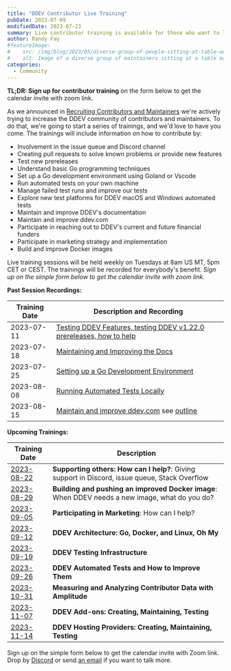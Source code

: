 ```yaml
---
title: "DDEV Contributor Live Training"
pubDate: 2023-07-09
modifiedDate: 2023-07-23
summary: Live contributor training is available for those who want to learn to contribute and maintain DDEV.
author: Randy Fay
#featureImage:
#    src: /img/blog/2023/05/diverse-group-of-people-sitting-at-table-working.jpg
#    alt: Image of a diverse group of maintainers sitting at a table maintaining DDEV
categories:
  - Community
---
```


**TL;DR: Sign up for contributor training** on the form below to get the calendar invite with zoom link.

As we announced in [Recruiting Contributors and Maintainers](/blog/recruiting-maintainers/) we're actively trying to increase the DDEV community of contributors and maintainers. To do that, we're going to start a series of trainings, and we'd love to have you come. The trainings will include information on how to contribute by:

* Involvement in the issue queue and Discord channel
* Creating pull requests to solve known problems or provide new features
* Test new prereleases
* Understand basic Go programming techniques
* Set up a Go development environment using Goland or Vscode
* Run automated tests on your own machine
* Manage failed test runs and improve our tests
* Explore new test platforms for DDEV macOS and Windows automated tests
* Maintain and improve DDEV's documentation
* Maintain and improve ddev.com
* Participate in reaching out to DDEV's current and future financial funders
* Participate in marketing strategy and implementation
* Build and improve Docker images

Live training sessions will be held weekly on Tuesdays at 8am US MT, 5pm CET or CEST. The trainings will be recorded for everybody's benefit. *Sign up on the simple form below to get the calendar invite with zoom link.*


**Past Session Recordings:**

| Training Date | Description and Recording                                                                                                                                                                                                             |
|---------------|---------------------------------------------------------------------------------------------------------------------------------------------------------------------------------------------------------------------------------------|
| 2023-07-11    | [Testing DDEV Features, testing DDEV v1.22.0 prereleases, how to help](https://www.dropbox.com/scl/fi/8epf3vqrp6f5rf7w7up7l/20230711_contributor_training_testing_release.mp4?rlkey=s8zd82uc7a33kke9ksiqsi1yb&dl=0)                   |
| 2023-07-18    | [Maintaining and Improving the Docs](https://www.dropbox.com/scl/fi/2d5qryxzgwa5zat9xz056/20230718_contributor_traiing_docs.mp4?rlkey=senzp6l6j8zq52vd4y74uhqfy&dl=0)                                                                 |
| 2023-07-25    | [Setting up a Go Development Environment](https://www.dropbox.com/scl/fi/gka3bwm3pwpchryg50l0t/20230725_contributor_training_go_environment.mp4?rlkey=3hlhugszdxi4hm6rmwlw28r5f&dl=0)                                                 |
| 2023-08-08    | [Running Automated Tests Locally](https://www.dropbox.com/scl/fi/952kiwyqb60613plctr7f/2023-08-08_contributor_training_running_tests.mp4?rlkey=14t3xj6es707osboxc6c4n6a1&dl=0)                                                        |
| 2023-08-15    | [Maintain and improve ddev.com](https://www.dropbox.com/scl/fi/up13ll31115zo997kqzac/2023-08-15_contributor_training_maintain_ddev.com.mp4?rlkey=uff5jra0dp524utuigv9j6399&dl=0) see [outline](https://doc.mattstein.com/s/-BQQaSLJd) |

**Upcoming Trainings:**

| Training Date                                                                                                                | Description                                                                                     |
|------------------------------------------------------------------------------------------------------------------------------|-------------------------------------------------------------------------------------------------|
| [2023-08-22](https://www.timeanddate.com/worldclock/fixedtime.html?msg=DDEV+Contributor+Training&iso=20230822T08&p1=75&ah=1) | **Supporting others: How can I help?**: Giving support in Discord, issue queue, Stack Overflow  |
| [2023-08-29](https://www.timeanddate.com/worldclock/fixedtime.html?msg=DDEV+Contributor+Training&iso=20230829T08&p1=75&ah=1) | **Building and pushing an improved Docker image**: When DDEV needs a new image, what do you do? |
| [2023-09-05](https://www.timeanddate.com/worldclock/fixedtime.html?msg=DDEV+Contributor+Training&iso=20230905T08&p1=75&ah=1) | **Participating in Marketing**: How can I help?                                                 |
| [2023-09-12](https://www.timeanddate.com/worldclock/fixedtime.html?msg=DDEV+Contributor+Training&iso=20230912T08&p1=75&ah=1) | **DDEV Architecture: Go, Docker, and Linux, Oh My**                                             |
| [2023-09-19](https://www.timeanddate.com/worldclock/fixedtime.html?msg=DDEV+Contributor+Training&iso=20230919T08&p1=75&ah=1) | **DDEV Testing Infrastructure**                                                                 |
| [2023-09-26](https://www.timeanddate.com/worldclock/fixedtime.html?msg=DDEV+Contributor+Training&iso=20230926T08&p1=75&ah=1) | **DDEV Automated Tests and How to Improve Them**                                                |
| [2023-10-31](https://www.timeanddate.com/worldclock/fixedtime.html?msg=DDEV+Contributor+Training&iso=20231031T08&p1=75&ah=1) | **Measuring and Analyzing Contributor Data with Amplitude**                                     |
| [2023-11-07](https://www.timeanddate.com/worldclock/fixedtime.html?msg=DDEV+Contributor+Training&iso=20231107T08&p1=75&ah=1) | **DDEV Add-ons: Creating, Maintaining, Testing**                                                |
| [2023-11-14](https://www.timeanddate.com/worldclock/fixedtime.html?msg=DDEV+Contributor+Training&iso=20231114T08&p1=75&ah=1) | **DDEV Hosting Providers: Creating, Maintaining, Testing**                                      |

Sign up on the simple form below to get the calendar invite with Zoom link. Drop by [Discord](https://discord.gg/hCZFfAMc5k) or send [an email](mailto:support%40ddev.com) if you want to talk more.

<script id='formScript5879720000000512073' src='https://crm.zoho.com/crm/WebFormServeServlet?rid=d761f49b3421baca337046aa6e88b35792eb01f83d92a9e1912e01c21b14e7dfgide888d842d2182432c1bf117aecd6280f1bf0b73e665551779217573985104582&script=$sYG'></script>

